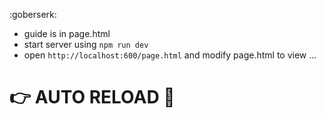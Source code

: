 :goberserk:

* guide is in page.html
* start server using ```npm run dev```
* open ```http://localhost:600/page.html``` and modify page.html to view ... 

# :point_right: AUTO RELOAD :gun:
